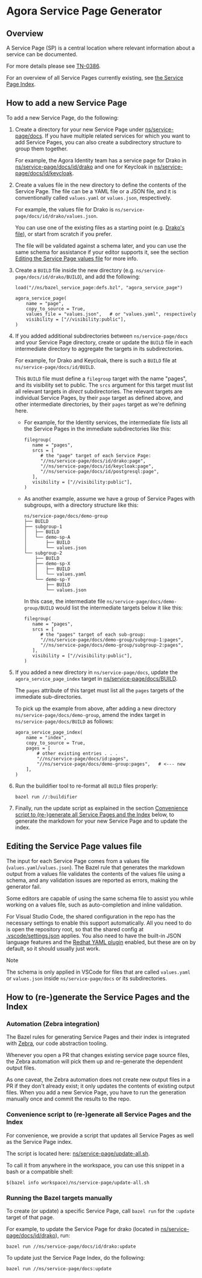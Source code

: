 # Agora Service Page Generator

## Overview

A Service Page (SP) is a central location where relevant information about a
service can be documented.

For more details please see [TN-0386](http://go/tn-0386).

For an overview of all Service Pages currently existing, see
[the Service Page Index](../../service-page/docs/README.md).

## How to add a new Service Page

To add a new Service Page, do the following:

1. Create a directory for your new Service Page under
   [ns/service-page/docs](https://github.com/wp-wcm/city/tree/main/ns/service-page/docs).
   If you have multiple related services for which you want to add Service
   Pages, you can also create a subdirectory structure to group them together.

   For example, the Agora Identity team has a service page for Drako in
   [ns/service-page/docs/id/drako](https://github.com/wp-wcm/city/tree/main/ns/service-page/docs/id/drako)
   and one for Keycloak in
   [ns/service-page/docs/id/keycloak](https://github.com/wp-wcm/city/tree/main/ns/service-page/docs/id/keycloak).

2. Create a values file in the new directory to define the contents of the
   Service Page. The file can be a YAML file or a JSON file, and it is
   conventionally called `values.yaml` or `values.json`, respectively.

   For example, the values file for Drako is
   `ns/service-page/docs/id/drako/values.json`.

   You can use one of the existing files as a starting point (e.g.
   [Drako's file](https://github.com/wp-wcm/city/tree/main/ns/service-page/docs/id/drako/values.json)),
   or start from scratch if you prefer.

   The file will be validated against a schema later, and you can use the same
   schema for assistance if your editor supports it, see the section
   [Editing the Service Page values file](#editing-the-service-page-values-file)
   for more info.

3. Create a `BUILD` file inside the new directory
   (e.g. `ns/service-page/docs/id/drako/BUILD`), and add the following:

   ```bazel
   load("//ns/bazel_service_page:defs.bzl", "agora_service_page")
  
   agora_service_page(
       name = "page",
       copy_to_source = True,
       values_file = "values.json",   # or "values.yaml", respectively
       visibility = ["//visibility:public"],
   )
   ```

4. If you added additional subdirectories between `ns/service-page/docs` and
   your Service Page directory, create or update the `BUILD` file in each
   intermediate directory to aggregate the targets in its subdirectories.

   For example, for Drako and Keycloak, there is such a `BUILD` file at
   `ns/service-page/docs/id/BUILD`.

   This `BUILD` file must define a `filegroup` target with the name "pages", and
   its visibility set to public.
   The `srcs` argument for this target must list all relevant targets in
   _direct_ subdirectories. The relevant targets are individual Service Pages,
   by their `page` target as defined above, and other intermediate directories,
   by their `pages` target as we're defining here.

   - For example, for the Identity services, the intermediate file lists all the
      Service Pages in the immediate subdirectories like this:

      ```bazel
      filegroup(
         name = "pages",
         srcs = [
            # the "page" target of each Service Page:
            "//ns/service-page/docs/id/drako:page",
            "//ns/service-page/docs/id/keycloak:page",
            "//ns/service-page/docs/id/postgresql:page",
         ],
         visibility = ["//visibility:public"],
      )
      ```

   - As another example, assume we have a group of Service Pages with subgroups,
      with a directory structure like this:

      ```plain
      ns/service-page/docs/demo-group
      ├── BUILD
      ├── subgroup-1
      │   ├── BUILD
      │   └── demo-sp-A
      │       ├── BUILD
      │       └── values.json
      └── subgroup-2
          ├── BUILD
          ├── demo-sp-X
          │   ├── BUILD
          │   └── values.yaml
          └── demo-sp-Y
              ├── BUILD
              └── values.json
      ```

      In this case, the intermediate file `ns/service-page/docs/demo-group/BUILD`
      would list the intermediate targets below it like this:

      ```bazel
      filegroup(
         name = "pages",
         srcs = [
            # the "pages" target of each sub-group:
            "//ns/service-page/docs/demo-group/subgroup-1:pages",
            "//ns/service-page/docs/demo-group/subgroup-2:pages",
         ],
         visibility = ["//visibility:public"],
      )
      ```
  
5. If you added a new directory in `ns/service-page/docs`, update the
   `agora_service_page_index` target in
   [ns/service-page/docs/BUILD](https://github.com/wp-wcm/city/tree/main/ns/service-page/docs/BUILD).

   The `pages` attribute of this target must list all the `pages` targets of the
   immediate sub-directories.

   To pick up the example from above, after adding a new directory
   `ns/service-page/docs/demo-group`, amend the index target in
   `ns/service-page/docs/BUILD` as follows:

   ```bazel
   agora_service_page_index(
       name = "index",
       copy_to_source = True,
       pages = [
           # other existing entries . . .
           "//ns/service-page/docs/id:pages",
           "//ns/service-page/docs/demo-group:pages",   # <--- new 
       ],
   )
   ```

6. Run the buildifier tool to re-format all `BUILD` files properly:

   ```shell
   bazel run //:buildifier
   ```

7. Finally, run the update script as explained in the section
   [Convenience script to (re-)generate all Service Pages and the Index](#convenience-script-to-re-generate-all-service-pages-and-the-index) below,
   to generate the markdown for your new Service Page and to update the index.

## Editing the Service Page values file

The input for each Service Page comes from a values file
(`values.yaml`/`values.json`). The Bazel rule that generates the markdown output
from a values file validates the contents of the values file using a schema, and
any validation issues are reported as errors, making the generator fail.

Some editors are capable of using the same schema file to assist you while
working on a values file, such as auto-completion and inline validation.

For Visual Studio Code, the shared configuration in the repo has the necessary
settings to enable this support automatically. All you need to do is open the
repository root, so that the shared config at
[.vscode/settings.json](https://github.com/wp-wcm/city/tree/main/.vscode/settings.json)
applies. You also need to have the built-in JSON language features and the
[Redhat YAML plugin](https://marketplace.visualstudio.com/items?itemName=redhat.vscode-yaml)
enabled, but these are on by default, so it should usually just work.

> [!NOTE]
> The schema is only applied in VSCode for files that are called `values.yaml`
> or `values.json` inside `ns/service-page/docs` or its subdirectories.

## How to (re-)generate the Service Pages and the Index

### Automation (Zebra integration)

The Bazel rules for generating Service Pages and their index is integrated with
[Zebra](https://developer.woven-city.toyota/docs/default/component/zebra-service/),
our code abstraction tooling.

Whenever you open a PR that changes existing service page source files, the
Zebra automation will pick them up and re-generate the dependent output files.

As one caveat, the Zebra automation does not create new output files in a PR if
they don't already exist; it only updates the contents of existing output files.
When you add a new Service Page, you have to run the generation manually once
and commit the results to the repo.

### Convenience script to (re-)generate all Service Pages and the Index

For convenience, we provide a script that updates all Service Pages as well as
the Service Page index.

The script is located here: [ns/service-page/update-all.sh](../../service-page/update-all.sh).

To call it from anywhere in the workspace, you can use this snippet in a bash or
a compatible shell:

```shell
$(bazel info workspace)/ns/service-page/update-all.sh
```

### Running the Bazel targets manually

To create (or update) a specific Service Page, call `bazel run` for the
`:update` target of that page.

For example, to update the Service Page for drako (located in
[ns/service-page/docs/id/drako](../../service-page/docs/id/drako)), run:

```shell
bazel run //ns/service-page/docs/id/drako:update
```

To update just the Service Page Index, do the following:

```shell
bazel run //ns/service-page/docs:update
```
